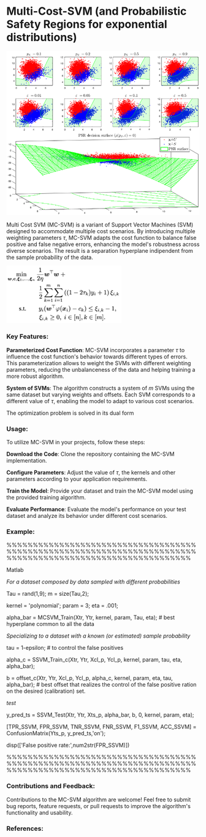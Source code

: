 # Multi-Cost-SVM (and Probabilistic Safety Regions for exponential distributions)

<img src = Images/coolGaussians.png width ="800">

Multi Cost SVM (MC-SVM) is a variant of Support Vector Machines (SVM) designed to accommodate multiple cost scenarios. By introducing multiple weighting parameters $\tau$,  MC-SVM adapts the cost function to balance false positive and false negative errors, enhancing the model's robustness across diverse scenarios. The result is a separation hyperplane indipendent from the sample probability of the data.

<img src = Images/minimum1.png width="300">

### Key Features:
__Parameterized Cost Function__: MC-SVM incorporates a parameter $\tau$ to influence the cost function's behavior towards different types of errors. This parameterization allows to weight the SVMs with different weighting parameters, reducing the unbalanceness of the data and helping training a more robust algorithm.

__System of SVMs__: The algorithm constructs a system of $m$ SVMs using the same dataset but varying weights and offsets. Each SVM corresponds to a different value of $\tau$, enabling the model to adapt to various cost scenarios.

The optimization problem is solved in its dual form

### Usage:
To utilize MC-SVM in your projects, follow these steps:

__Download the Code__: Clone the repository containing the MC-SVM implementation.

__Configure Parameters__: Adjust the value of $\tau$, the kernels and other parameters according to your application requirements.

__Train the Model__: Provide your dataset and train the MC-SVM model using the provided training algorithm.

__Evaluate Performance__: Evaluate the model's performance on your test dataset and analyze its behavior under different cost scenarios.

### Example:

%%%%%%%%%%%%%%%%%%%%%%%%%%%%%%%%%%%%%%%%%%%%%%%%%%%%%%%%%%%%%%%%%%%%%%%%%%%%%%%%%%%%%%%%%%%%%%%%%%%%%%%%%%%

Matlab

_For a dataset composed by data sampled with different probabilities_

Tau  = rand(1,9); 
m = size(Tau,2);

kernel = 'polynomial';
param = 3;
eta = .001;

alpha_bar = MCSVM_Train(Xtr, Ytr, kernel, param, Tau, eta); # best hyperplane common to all the data

_Specializing to a dataset with a known (or estimated) sample probability_

tau = 1-epsilon; # to control the false positives 

alpha_c = SSVM_Train_c(Xtr, Ytr, Xcl_p, Ycl_p, kernel, param, tau, eta, alpha_bar);

b = offset_c(Xtr, Ytr, Xcl_p, Ycl_p, alpha_c, kernel, param, eta, tau, alpha_bar); # best offset that realizes the control of the false positive ration on the desired (calibration) set.

_test_

y_pred_ts = SSVM_Test(Xtr, Ytr, Xts_p, alpha_bar, b, 0, kernel, param, eta);

[TPR_SSVM, FPR_SSVM, TNR_SSVM, FNR_SSVM, F1_SSVM, ACC_SSVM] = ConfusionMatrix(Yts_p, y_pred_ts,'on');

disp(['False positive rate:',num2str(FPR_SSVM)])

%%%%%%%%%%%%%%%%%%%%%%%%%%%%%%%%%%%%%%%%%%%%%%%%%%%%%%%%%%%%%%%%%%%%%%%%%%%%%%%%%%%%%%%%%%%%%%%%%%%%%%%%%%%

### Contributions and Feedback:
Contributions to the MC-SVM algorithm are welcome! Feel free to submit bug reports, feature requests, or pull requests to improve the algorithm's functionality and usability.

### References:



